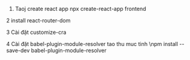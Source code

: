 1. Taoj create react app 
npx create-react-app frontend

2 install react-router-dom

3  Cài đặt customize-cra

4 Cài đặt babel-plugin-module-resolver
 tao thu muc tinh
 \npm install --save-dev babel-plugin-module-resolver